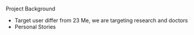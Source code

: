 
 Project Background
- Target user differ from 23 Me, we are targeting research and doctors
- Personal Stories

